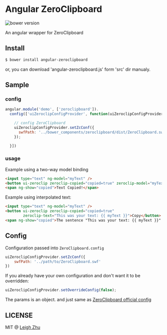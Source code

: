# Angular ZeroClipboard
![bower version](http://img.shields.io/bower/v/angular-zeroclipboard.svg)

An angular wrapper for ZeroClipboard

## Install

```sh
$ bower install angular-zeroclipboard
```

or, you can download 'angular-zeroclipboard.js' form 'src'  dir manualy.

## Sample

### config

```js
angular.module('demo', ['zeroclipboard']).
  config(['uiZeroclipConfigProvider', function(uiZeroclipConfigProvider) {

    // config ZeroClipboard
    uiZeroclipConfigProvider.setZcConf({
      swfPath: '../bower_components/zeroclipboard/dist/ZeroClipboard.swf'
    });

  }])
```

### usage

Example using a two-way model binding

```html
<input type="text" ng-model="myText" />
<button ui-zeroclip zeroclip-copied="copied=true" zeroclip-model="myText">Copy</button>
<span ng-show="copied">Text Copied!</span>
```

Example using interpolated text:

```html
<input type="text" ng-model="myText" />
<button ui-zeroclip zeroclip-copied="copied=true"
        zeroclip-text="This was your text: {{ myText }}">Copy</button>
<span ng-show="copied">The sentence "This was your text: {{ myText }}" was copied!</span>
```

## Config

Configuration passed into `ZeroClipboard.config`

```js
uiZeroclipConfigProvider.setZcConf({
    swfPath: '../path/to/ZeroClipboard.swf'
})
```

If you already have your own configuration and don't want it to be overridden:

```js
uiZeroclipConfigProvider.setOverrideConfig(false);
```

The params is an object. and just same as [ZeroClipboard official config](https://github.com/zeroclipboard/zeroclipboard/blob/master/docs/api/ZeroClipboard.md#configuration-options)

## LICENSE

MIT @ [Leigh Zhu](http://zhu.li)
